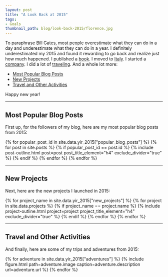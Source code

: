 ```yaml
---
layout: post
title: "A Look Back at 2015"
tags:
- Goals
thumbnail_path: blog/look-back-2015/florence.jpg
---
```


To paraphrase Bill Gates, most people overestimate what they can do in a day
and underestimate what they can do in a year. I definitely underestimated my
2015 and found it rewarding to go back and realize just how much happened. I
published a [book](https://www.hello-startup.net/). I moved to
[Italy](https://it.badykov.com/writing/2015/07/08/from-california-to-italy/).
I started a [company](https://www.atomic-squirrel.net/). I did a lot of
[traveling](https://it.badykov.com/photos/). And a whole lot more:

* [Most Popular Blog Posts](#most-popular-blog-posts)
* [New Projects](#new-projects)
* [Travel and Other Activities](#travel-and-other-activities)

Happy new year!

<hr>

## Most Popular Blog Posts

First up, for the followers of my blog, here are my most popular blog posts
from 2015:

<div class="container">
  {% for popular_post_id in site.data.yir_2015["popular_blog_posts"] %}
    {% for post in site.posts %}
      {% if popular_post_id == post.id %}
        {% include post-outline.html post=post post_title_element="h4" exclude_divider="true" %}
      {% endif %}
    {% endfor %}
  {% endfor %}
</div>

<hr>

## New Projects

Next, here are the new projects I launched in 2015:

<div class="container">
  {% for project_name in site.data.yir_2015["new_projects"] %}
    {% for project in site.data.projects %}
      {% if project_name == project.name %}
        {% include project-outline.html project=project project_title_element="h4" exclude_divider="true" %}
      {% endif %}
    {% endfor %}
  {% endfor %}
</div>

<hr>

## Travel and Other Activities

And finally, here are some of my trips and adventures from 2015:

<div class="container">
  {% for adventure in site.data.yir_2015["adventures"] %}
    {% include figure.html path=adventure.image caption=adventure.description url=adventure.url %}
  {% endfor %}
</div>
